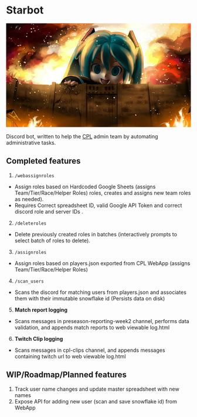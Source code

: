 # Starbot
![alt text](https://github.com/76616c6172/starbot/blob/master/creepy_miku_attack.jpg)

Discord bot, written to help the [CPL](https://liquipedia.net/starcraft/Coach_Pupil_League) admin team by
automating administrative tasks.

## Completed features
1. `/webassignroles`  
- Assign roles based on Hardcoded Google Sheets (assigns Team/Tier/Race/Helper Roles)
  roles, creates and assigns new team roles as needed).
- Requires Correct spreadsheet ID, valid Google API Token and correct discord role and server IDs .
2. `/deleteroles`  
- Delete previously created roles in batches (interactively prompts to select batch of roles to delete).
3. `/assignroles`
- Assign roles based on players.json exported from CPL WebApp (assigns Team/Tier/Race/Helper Roles)
4. `/scan_users`
- Scans the discord for matching users from players.json and associates them with their immutable snowflake id (Persists data on disk)
5. **Match report logging**
- Scans messages in preseason-reporting-week2 channel, performs data validation, and appends match reports to web viewable log.html
6. **Twitch Clip logging**
- Scans messages in cpl-clips channel, and appends messages containing twitch url to web viewable log.html


## WIP/Roadmap/Planned features
1. Track user name changes and update master spreadsheet with new names
1. Expose API for adding new user (scan and save snowflake id) from WebApp
